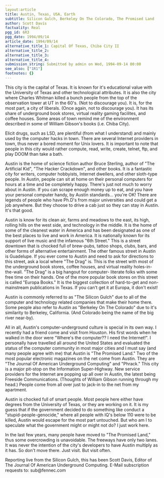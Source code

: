 ```yaml
---
layout:article
title: Austin, Texas, USA, Earth
subtitle: Silicon Gulch, Berkeley On The Colorado, The Promised Land
author: Scott Davis
factuality: Real
pgg_id: 6R3
pgg_date: 1994/09/14
article_date: 1994/09/14
alternative_title_1: Capital Of Texas, Chiba City II
alternative_title_2: 
alternative_title_3: 
alternative_title_4: 
submission_string: Submitted by admin on Wed, 1994-09-14 00:00
see_also: ["1R1"]
footnotes: {}
---
```

<div>
<p>This city is the capital of Texas. It is known for it's educational value with the University of Texas and other technological attributes. It is also the city where Charles Whitman killed a bunch people from the top of the observation tower at UT in the 60's. (Not to discourage you). It is, for the most part, a city of liberals. (Once again, not to discourage you). It has its share of underground book stores, virtual reality gaming facilites, and coffee houses. Some areas of town remind me of the environment described in some of William Gibson's books (i.e. Chiba City).</p>
<p>Elicit drugs, such as LSD, are plentiful (from what I understand) and mainly used by the computer hacks in town. There are several Internet providers in town, thus never a bored moment for Unix lovers. It is important to note that people in this city would rather compute, read, write, create, telnet, ftp, and play DOOM than take a bath.</p>
<p>Austin is the home of science fiction author Bruce Sterling, author of "The Artificial Kid", "The Hacker Crackdown", and other books. It is a fantastic city for writers, computer hobbyists, Internet dwellers, and other sloth-type people. In Austin, people can sit at home on their personal computers for hours at a time and be completely happy. There's just not much to worry about in Austin. If you can scrape enough money up to eat, and you have your personal computer handy, by Austin standards... you're OK! There are legends of people who have Ph.D's from major universities and could get a job anywhere. But they choose to drive a cab just so they can stay in Austin. It's that good.</p>
<p>Austin is know for its clean air, farms and meadows to the east, its high, rolling hills on the west side, and technology in the middle. It is the home of some of the cleanest water in America and has been designated as one of the best places to live and work in America. It is nationally known for its support of live music and the infamous "6th Street." This is a street downtown that is chocked full of brew-pubs, tattoo shops, clubs, bars, and other forms of alternative entertainment. The other famous street in Austin is Guadelupe. If you ever come to Austin and need to ask for directions to this street, ask a local where "The Drag" is. This is the street with most of the underground book stores, coffee houses, and virtual reality holes-in-the-wall. "The Drag" is a big hangout for computer- literate folks with some free time on their hands. One of the more popular book stores on this street is called "Europa Books." It is the biggest collection of hard-to-get and non-mainstream publications in Texas. If you can't get it at Europa, it don't exist!</p>
<p>Austin is commonly referred to as "The Silicon Gulch" due to all of the computer and technology related companies that make their home there. Some people also refer to Austin as "Berkeley On The Colorado" due to it's similarity to Berkeley, California. (And Colorado being the name of the big river near-by).</p>
<p>All in all, Austin's computer-underground culture is special in its own way. I recently had a friend come and visit from Houston. His first words when he walked in the door were "Where's the computer?? I need the Internet!". I personally have travelled all around the United States and evaluated the status of the computer community in most major cities and I must say (and many people agree with me) that Austin is "The Promised Land." Two of the most popular electronic magazines on the net come from Austin. They are "The Journal Of American Underground Computing" and "Phrack." This city is a major pit-stop on the Information Super-Highway. New service providers for the Internet are popping up all over in Austin, the latest being Freeside Communications. (Thoughts of William Gibson running through my head.) People come from all over just to jack-in to the net from my apartment.</p>
<p>Austin is chocked full of smart people. Most people here either have degrees from the University of Texas, or they are working on it. It is my guess that if the government decided to do something like conduct a "stupid-people-genocide," where all people with IQ's below 110 were to be killed, Austin would escape for the most part untouched. But who am I to speculate what the government might or might not do? I just work here.</p>
<p>In the last few years, many people have moved to "The Promised Land," thus some overcrowding is unavoidable. The freeways have only two lanes. It was never the intention of the city's developers to have Austin multiply as it has. So don't move there. Just visit. But visit often.</p>
<p>Reporting live from the Silicon Gulch, this has been Scott Davis, Editor of The Journal Of American Underground Computing. E-Mail subscription requests to: sub@fennec.com</p>
</div>
